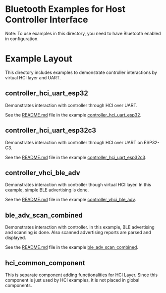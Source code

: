# Bluetooth Examples for Host Controller Interface

Note: To use examples in this directory, you need to have Bluetooth enabled in configuration.

# Example Layout

This directory includes examples to demonstrate controller interactions by virtual HCI layer and UART.

## controller_hci_uart_esp32

Demonstrates interaction with controller through HCI over UART.

See the [README.md](./controller_hci_uart_esp32/README.md) file in the example [controller_hci_uart_esp32](./controller_hci_uart_esp32).

## controller_hci_uart_esp32c3

Demonstrates interaction with controller through HCI over UART on ESP32-C3.

See the [README.md](./controller_hci_uart_esp32c3/README.md) file in the example [controller_hci_uart_esp32c3](./controller_hci_uart_esp32c3).

## controller_vhci_ble_adv

Demonstrates interaction with controller though virtual HCI layer. In this example, simple BLE advertising is done.

See the [README.md](./controller_vhci_ble_adv/README.md) file in the example [controller_vhci_ble_adv](./controller_vhci_ble_adv).

## ble_adv_scan_combined

Demonstrates interaction with controller. In this example, BLE advertising and scanning is done. Also scanned advertising reports are parsed and displayed.

See the [README.md](./ble_adv_scan_combined/README.md) file in the example [ble_adv_scan_combined](./ble_adv_scan_combined).


## hci_common_component

This is separate component adding functionalities for HCI Layer. Since this component is just used by HCI examples, it is not placed in global components.
